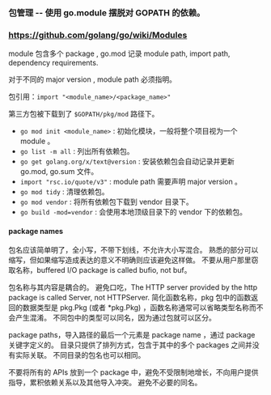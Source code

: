 ### 包管理 -- 使用 go.module 摆脱对 GOPATH 的依赖。
### https://github.com/golang/go/wiki/Modules

module 包含多个 package , go.mod 记录 module path, import path, dependency requirements.

对于不同的 major version , module path 必须指明。

包引用：`import "<module_name>/<package_name>"`

第三方包被下载到了 `$GOPATH/pkg/mod` 路径下。
- `go mod init <module_name>` : 初始化模块，一般将整个项目视为一个 module 。
- `go list -m all` : 列出所有依赖包。
- `go get golang.org/x/text@version` : 安装依赖包会自动记录并更新 go.mod, go.sum 文件。
- `import "rsc.io/quote/v3"` : module path 需要声明 major version 。
- `go mod tidy` : 清理依赖包。
- `go mod vendor` : 将所有依赖包下载到 vendor 目录下。
- `go build -mod=vendor` : 会使用本地顶级目录下的 vendor 下的依赖包。

#### package names
包名应该简单明了，全小写，不带下划线，不允许大小写混合。
熟悉的部分可以缩写，但如果缩写造成表达的意义不明确则应该避免这样做。
不要从用户那里窃取名称，buffered I/O package is called bufio, not buf。

包名称与其内容是耦合的。
避免口吃，The HTTP server provided by the http package is called Server, not HTTPServer. 
简化函数名称，pkg 包中的函数返回的数据类型是 pkg.Pkg (或者 *pkg.Pkg) ，函数名称通常可以省略类型名称而不会产生混淆。
不同包中的类型可以同名，因为通过包就可以区分。

package paths，导入路径的最后一个元素是 package name ，通过 package 关键字定义的。
目录只提供了排列方式，包含于其中的多个 packages 之间并没有实际关联。
不同目录的包名也可以相同。

不要将所有的 APIs 放到一个 package 中，避免不受限制地增长，不向用户提供指导，累积依赖关系以及其他导入冲突。
避免不必要的同名。

